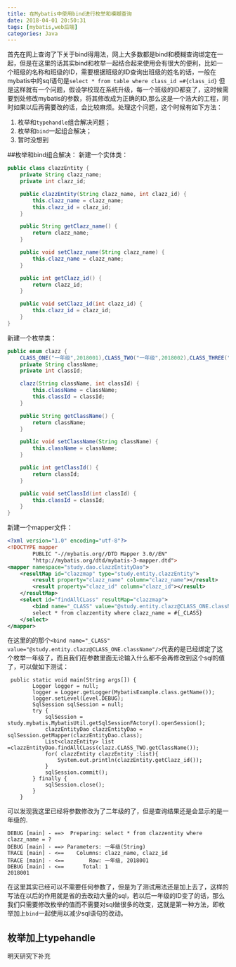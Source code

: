 ```yaml
---
title: 在Mybatis中使用bind进行枚举和模糊查询
date: 2018-04-01 20:50:31
tags: [mybatis,web后端]
categories: Java
---
```

首先在网上查询了下关于bind得用法，网上大多数都是bind和模糊查询绑定在一起，但是在这里的话其实bind和枚举一起结合起来使用会有很大的便利，比如一个班级的名称和班级的ID，需要根据班级的ID查询出班级的姓名的话，一般在mybatis中的sql语句是`select * from table where class_id =#{class_id}` 但是这样就有一个问题，假设学校现在系统升级，每一个班级的ID都变了，这时候需要到处修改mybatis的参数，将其修改成为正确的ID,那么这是一个浩大的工程，同时如果以后再需要改的话，会比较麻烦。处理这个问题，这个时候有如下方法：
1. 枚举和`typehandle`组合解决问题；
2. 枚举和`bind`一起组合解决；
3. 暂时没想到

##枚举和bind组合解决：
新建一个实体类：
```java
public class clazzEntity {
    private String clazz_name;
    private int clazz_id;

    public clazzEntity(String clazz_name, int clazz_id) {
        this.clazz_name = clazz_name;
        this.clazz_id = clazz_id;
    }

    public String getClazz_name() {
        return clazz_name;
    }

    public void setClazz_name(String clazz_name) {
        this.clazz_name = clazz_name;
    }

    public int getClazz_id() {
        return clazz_id;
    }

    public void setClazz_id(int clazz_id) {
        this.clazz_id = clazz_id;
    }
}

```
新建一个枚举类：
```java
public enum clazz {
    CLASS_ONE("一年级",2018001),CLASS_TWO("一年级",2018002),CLASS_THREE("一年级",2018003),CLASS_FOUR("一年级",2018004),CLASS_FIVE("一年级",2018005);
    private String className;
    private int classId;

    clazz(String className, int classId) {
        this.className = className;
        this.classId = classId;
    }

    public String getClassName() {
        return className;
    }

    public void setClassName(String className) {
        this.className = className;
    }

    public int getClassId() {
        return classId;
    }

    public void setClassId(int classId) {
        this.classId = classId;
    }
}

```
新建一个mapper文件：
```xml
<?xml version="1.0" encoding="utf-8"?>
<!DOCTYPE mapper
        PUBLIC "-//mybatis.org//DTD Mapper 3.0//EN"
        "http://mybatis.org/dtd/mybatis-3-mapper.dtd">
<mapper namespace="study.dao.clazzEntityDao">
    <resultMap id="clazzmap" type="study.entity.clazzEntity">
        <result property="clazz_name" column="clazz_name"></result>
        <result property="clazz_id" column="clazz_id"></result>
    </resultMap>
    <select id="findAllCLass" resultMap="clazzmap">
        <bind name="_CLASS" value="@study.entity.clazz@CLASS_ONE.className"/>
        select * from clazzentity where clazz_name = #{_CLASS}
    </select>
</mapper>
```
在这里的的那个`<bind name="_CLASS" value="@study.entity.clazz@CLASS_ONE.className"/>`代表的是已经绑定了这个枚举一年级了，而且我们在参数里面无论输入什么都不会再修改到这个sql的值了，可以做如下测试：
```
 public static void main(String args[]) {
        Logger logger = null;
        logger = Logger.getLogger(MybatisExample.class.getName());
        logger.setLevel(Level.DEBUG);
        SqlSession sqlSession = null;
        try {
            sqlSession = study.mybatis.MybatisUtil.getSqlSessionFActory().openSession();
            clazzEntityDao clazzEntityDao = sqlSession.getMapper(clazzEntityDao.class);
            List<clazzEntity> list =clazzEntityDao.findAllCLass(clazz.CLASS_TWO.getClassName());
            for( clazzEntity clazzEntity :list){
                System.out.println(clazzEntity.getClazz_id());
            }
            sqlSession.commit();
        } finally {
            sqlSession.close();
        }
    }
```
可以发现我这里已经将参数修改为了二年级的了，但是查询结果还是会显示的是一年级的.
```log
DEBUG [main] - ==>  Preparing: select * from clazzentity where clazz_name = ? 
DEBUG [main] - ==> Parameters: 一年级(String)
TRACE [main] - <==    Columns: clazz_name, clazz_id
TRACE [main] - <==        Row: 一年级, 2018001
DEBUG [main] - <==      Total: 1
2018001
```
在这里其实已经可以不需要任何参数了，但是为了测试用法还是加上去了，这样的写法在以后的作用就是省的去改动大量的sql，若以后一年级的ID变了的话，那么我们只需要修改枚举的值而不需要对sql做很多的改变，这就是第一种方法，即枚举加上`bind`一起使用以减少sql语句的改动。


## 枚举加上typehandle
明天研究下补充